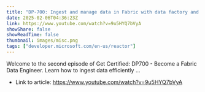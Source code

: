 ```yaml
---
title: "DP-700: Ingest and manage data in Fabric with data factory and notebooks"
date: 2025-02-06T04:36:23Z
link: https://www.youtube.com/watch?v=9u5HYQ7bVyA
showShare: false
showReadTime: false
thumbnail: images/misc.png
tags: ["developer.microsoft.com/en-us/reactor"]
---
```

Welcome to the second episode of Get Certified: DP700 - Become a Fabric Data Engineer. Learn how to ingest data efficiently ...

- Link to article: https://www.youtube.com/watch?v=9u5HYQ7bVyA